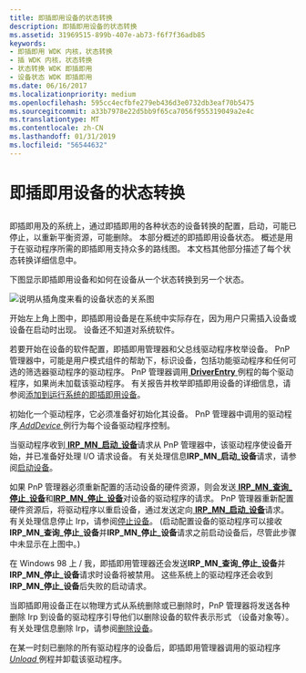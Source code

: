 ```yaml
---
title: 即插即用设备的状态转换
description: 即插即用设备的状态转换
ms.assetid: 31969515-899b-407e-ab73-f6f7f36adb85
keywords:
- 即插即用 WDK 内核，状态转换
- 插 WDK 内核，状态转换
- 状态转换 WDK 即插即用
- 设备状态 WDK 即插即用
ms.date: 06/16/2017
ms.localizationpriority: medium
ms.openlocfilehash: 595cc4ecfbfe279eb436d3e0732db3eaf70b5475
ms.sourcegitcommit: a33b7978e22d5bb9f65ca7056f955319049a2e4c
ms.translationtype: MT
ms.contentlocale: zh-CN
ms.lasthandoff: 01/31/2019
ms.locfileid: "56544632"
---
```

# <a name="state-transitions-for-pnp-devices"></a>即插即用设备的状态转换


## <a href="" id="ddk-state-transitions-for-pnp-devices-kg"></a>


即插即用及的系统上，通过即插即用的各种状态的设备转换的配置，启动，可能已停止，以重新平衡资源，可能删除。 本部分概述的即插即用设备状态。 概述是用于在驱动程序所需的即插即用支持众多的路线图。 本文档其他部分描述了每个状态转换详细信息中。

下图显示即插即用设备和如何在设备从一个状态转换到另一个状态。

![说明从插角度来看的设备状态的关系图](images/pnp-states.png)

开始左上角上图中，即插即用设备是在系统中实际存在，因为用户只需插入设备或设备在启动时出现。 设备还不知道对系统软件。

若要开始在设备的软件配置，即插即用管理器和父总线驱动程序枚举设备。 PnP 管理器中，可能是用户模式组件的帮助下，标识设备，包括功能驱动程序和任何可选的筛选器驱动程序的驱动程序。 PnP 管理器调用[ **DriverEntry** ](https://msdn.microsoft.com/library/windows/hardware/ff544113)例程的每个驱动程序，如果尚未加载该驱动程序。 有关报告并枚举即插即用设备的详细信息，请参阅[添加到运行系统的即插即用设备](adding-a-pnp-device-to-a-running-system.md)。

初始化一个驱动程序，它必须准备好初始化其设备。 PnP 管理器中调用的驱动程序[ *AddDevice* ](https://msdn.microsoft.com/library/windows/hardware/ff540521)例行为每个设备驱动程序控制。

当驱动程序收到[ **IRP\_MN\_启动\_设备**](https://msdn.microsoft.com/library/windows/hardware/ff551749)请求从 PnP 管理器中，该驱动程序使设备开始，并已准备好处理 I/O 请求设备。 有关处理信息**IRP\_MN\_启动\_设备**请求，请参阅[启动设备](starting-a-device.md)。

如果 PnP 管理器必须重新配置的活动设备的硬件资源，则会发送[ **IRP\_MN\_查询\_停止\_设备**](https://msdn.microsoft.com/library/windows/hardware/ff551725)和[**IRP\_MN\_停止\_设备**](https://msdn.microsoft.com/library/windows/hardware/ff551755)对设备的驱动程序的请求。 PnP 管理器重新配置硬件资源后，将驱动程序以重启设备，通过发送定向[ **IRP\_MN\_启动\_设备**](https://msdn.microsoft.com/library/windows/hardware/ff551749)请求。 有关处理信息停止 Irp，请参阅[停止设备](stopping-a-device.md)。 (启动配置设备的驱动程序可以接收**IRP\_MN\_查询\_停止\_设备**并**IRP\_MN\_停止\_设备**请求之前启动设备后，尽管此步骤中未显示在上图中。)

在 Windows 98 上 / 我，即插即用管理器还会发送**IRP\_MN\_查询\_停止\_设备**并**IRP\_MN\_停止\_设备**请求时设备将被禁用。 这些系统上的驱动程序还会收到**IRP\_MN\_停止\_设备**后失败的启动请求。

当即插即用设备正在以物理方式从系统删除或已删除时，PnP 管理器将发送各种删除 Irp 到设备的驱动程序引导他们以删除设备的软件表示形式 （设备对象等）。 有关处理信息删除 Irp，请参阅[删除设备](removing-a-device.md)。

在某一时刻已删除的所有驱动程序的设备后，即插即用管理器调用的驱动程序[ *Unload* ](https://msdn.microsoft.com/library/windows/hardware/ff564886)例程并卸载该驱动程序。

 

 





